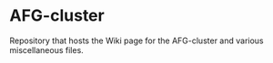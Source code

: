 # AFG-cluster
Repository that hosts the Wiki page for the AFG-cluster and various miscellaneous files. 
